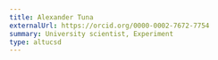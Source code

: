 ```yaml
---
title: Alexander Tuna
externalUrl: https://orcid.org/0000-0002-7672-7754
summary: University scientist, Experiment
type: altucsd
---
```

